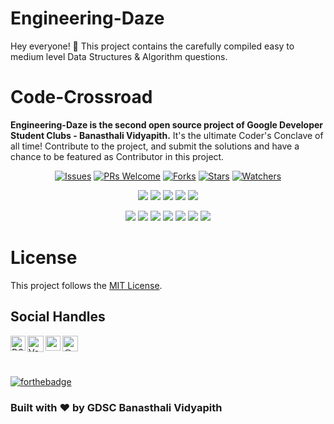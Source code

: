 # Engineering-Daze

Hey everyone! 👋
This project contains the carefully compiled easy to medium level Data Structures &amp; Algorithm questions. 



# Code-Crossroad


**Engineering-Daze is the second open source project of Google Developer Student Clubs - Banasthali Vidyapith.** It's the ultimate Coder's Conclave of all time! Contribute to the project, and submit the solutions and have a chance to be featured as Contributor in this project. 


<div align="center">

[![Issues](https://img.shields.io/github/issues/DSC-Banasthali-Vidyapith/Engineering-Daze)](https://github.com/DSC-Banasthali-Vidyapith/Engineering-Daze/issues)
[![PRs Welcome](https://img.shields.io/badge/PRs-welcome-brightgreen.svg?style=flat-square)](http://makeapullrequest.com)
[![Forks](https://img.shields.io/github/forks/DSC-Banasthali-Vidyapith/Engineering-Daze?style=social)](https://github.com/DSC-Banasthali-Vidyapith/Engineering-Daze) 
[![Stars](https://img.shields.io/github/stars/DSC-Banasthali-Vidyapith/Engineering-Daze?style=social)](https://github.com/DSC-Banasthali-Vidyapith/Engineering-Daze) 
[![Watchers](https://img.shields.io/github/watchers/DSC-Banasthali-Vidyapith/Engineering-Daze?style=social)](https://github.com/DSC-Banasthali-Vidyapith/Engineering-Daze)
</div>
  

<div align="center">

<a href="https://github.com/DSC-Banasthali-Vidyapith/Code-Crossroad"><img src="https://badges.frapsoft.com/os/v1/open-source.svg?v=103"></a>
<a href="https://github.com/DSC-Banasthali-Vidyapith/Code-Crossroad"><img src="https://img.shields.io/badge/Built%20by-developers%20%3C%2F%3E-0059b3"></a>
<a href="https://github.com/DSC-Banasthali-Vidyapith/Code-Crossroad"><img src="https://img.shields.io/static/v1.svg?label=Contributions&message=Welcome&color=yellow"></a>
<a href="https://github.com/DSC-Banasthali-Vidyapith/"><img src="https://img.shields.io/badge/Maintained%3F-yes-brightgreen.svg?v=103"></a>
<a href="https://github.com/DSC-Banasthali-Vidyapith/Code-Crossroad/blob/main/LICENSE"><img src="https://img.shields.io/badge/license-MIT-blue.svg?v=103"></a>

<a href="https://github.com/DSC-Banasthali-Vidyapith/Code-Crossroad/graphs/contributors"><img src="https://img.shields.io/github/contributors/DSC-Banasthali-Vidyapith/Code-Crossroad?color=brightgreen"></a>
<a href="https://github.com/DSC-Banasthali-Vidyapith/Code-Crossroad/stargazers"><img src="https://img.shields.io/github/stars/DSC-Banasthali-Vidyapith/Code-Crossroad?color=0059b3"></a>
<a href="https://github.com/DSC-Banasthali-Vidyapith/Code-Crossroad/network/members"><img src="https://img.shields.io/github/forks/DSC-Banasthali-Vidyapith/Code-Crossroad?color=yellow"></a>
<a href="https://github.com/DSC-Banasthali-Vidyapith/Code-Crossroad/issues"><img src="https://img.shields.io/github/issues/DSC-Banasthali-Vidyapith/Code-Crossroad?color=0059b3"></a>
<a href="https://github.com/DSC-Banasthali-Vidyapith/Code-Crossroad/issues?q=is%3Aissue+is%3Aclosed"><img src="https://img.shields.io/github/issues-closed-raw/DSC-Banasthali-Vidyapith/Code-Crossroad?color=yellow"></a>
<a href="https://github.com/DSC-Banasthali-Vidyapith/Code-Crossroad/pulls"><img src="https://img.shields.io/github/issues-pr/DSC-Banasthali-Vidyapith/Code-Crossroad?color=brightgreen"></a>
<a href="https://github.com/DSC-Banasthali-Vidyapith/Code-Crossroad/pulls?q=is%3Apr+is%3Aclosed"><img src="https://img.shields.io/github/issues-pr-closed-raw/DSC-Banasthali-Vidyapith/Code-Crossroad?color=0059b3"></a> 
</div>


# License

This project follows the [MIT License](https://choosealicense.com/licenses/mit/).


## Social Handles

<a href="https://www.linkedin.com/company/dsc-banasthali-vidyapith/">
    <img align="left" alt="DSC-Banasthali Vidyapith | Linkedin" width="24px" src="https://github.com/TheDudeThatCode/TheDudeThatCode/blob/master/Assets/Linkedin.svg" />
  </a>
   <a href="https://twitter.com/DSC_Banasthali">
    <img align="left" alt="Vanshika Garg | Twitter" width="26px" src="https://github.com/TheDudeThatCode/TheDudeThatCode/blob/master/Assets/Twitter.svg" />
</a> 
  <a href="https://www.instagram.com/dsc_banasthalividyapith/">
    <img align="left" alt="vanshikaaaaa_ | Instagram" width="24px" src="https://github.com/TheDudeThatCode/TheDudeThatCode/blob/master/Assets/Instagram.svg" />
  </a><a href="https://dscbanasthalividyapith.medium.com/" target="blank"><img align="left" src="https://cdn.jsdelivr.net/npm/simple-icons@3.0.1/icons/medium.svg" alt="@vanshikagarg17" height="25" width="25" /></a> 

<br>
<br>
<br>

[![forthebadge](https://forthebadge.com/images/badges/built-with-love.svg)](https://github.com/Vanshikagarg17)

### Built with ❤️ by GDSC Banasthali Vidyapith

